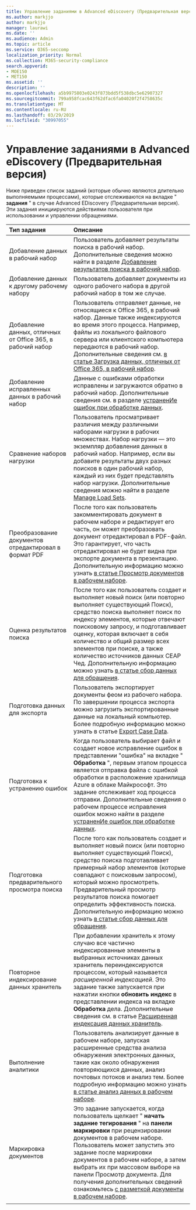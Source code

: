 ```yaml
---
title: Управление заданиями в Advanced eDiscovery (Предварительная версия)
ms.author: markjjo
author: markjjo
manager: laurawi
ms.date: ''
ms.audience: Admin
ms.topic: article
ms.service: O365-seccomp
localization_priority: Normal
ms.collection: M365-security-compliance
search.appverid:
- MOE150
- MET150
ms.assetid: ''
description: ''
ms.openlocfilehash: a5b9975803e0243f873bdd5f538dbc5e62907327
ms.sourcegitcommit: 799a958fcac643f62dfac6fa04020f2f4758635c
ms.translationtype: MT
ms.contentlocale: ru-RU
ms.lasthandoff: 03/29/2019
ms.locfileid: "30997055"
---
```

# <a name="manage-jobs-in-advanced-ediscovery-preview"></a>Управление заданиями в Advanced eDiscovery (Предварительная версия)

Ниже приведен список заданий (которые обычно являются длительно выполняемыми процессами), которые отслеживаются на вкладке " **задания** " в случае Advanced EDiscovery (Предварительная версия). Эти задания инициируются действиями пользователя при использовании и управлении обращениями.

| Тип задания            | Описание     |
| :----------------- | :----------     |
|Добавление данных в рабочий набор | Пользователь добавляет результаты поиска в рабочий набор.  Дополнительные сведения можно найти в разделе [Добавление результатов поиска в рабочий набор](add-data-to-working-set.md). |
|Добавление данных к другому рабочему набору | Пользователь добавляет документы из одного рабочего набора в другой рабочий набор в том же случае.|
|Добавление данных, отличных от Office 365, в рабочий набор | Пользователь отправляет данные, не относящиеся к Office 365, в рабочий набор. Данные также индексируются во время этого процесса. Например, файлы из локального файлового сервера или клиентского компьютера передаются в рабочий набор. Дополнительные сведения см. [в статье Загрузка данных, отличных от Office 365, в рабочий набор](load-non-office365-data.md).| 
|Добавление исправленных данных в рабочий набор | Данные с ошибками обработки исправлены и загружаются обратно в рабочий набор. Дополнительные сведения см. в разделе [устраненИе ошибок при обработке данных](error-remediation.md). | 
|Сравнение наборов нагрузки | Пользователь просматривает различия между различными наборами нагрузки в рабочих множествах. Набор нагрузки — это экземпляр добавления данных в рабочий набор. Например, если вы добавите результаты двух разных поисков в один рабочий набор, каждый из них будет представлять набор нагрузки. Дополнительные сведения можно найти в разделе [Manage Load Sets](manage-load-sets.md). |
|Преобразование документов отредактировал в формат PDF|После того как пользователь закомментировать документ в рабочем наборе и редактирует его часть, он может преобразовать документ отредактировал в PDF-файл. Это гарантирует, что часть отредактировал не будет видна при экспорте документа в презентацию. Дополнительную информацию можно узнать [в статье Просмотр документов в рабочем наборе](annotating-and-redacting-documents.md). |
|Оценка результатов поиска | После того как пользователь создает и выполняет новый поиск (или повторно выполняет существующий Поиск), средство поиска выполняет поиск по индексу элементов, которые отвечают поисковому запросу, и подготавливает оценку, которая включает в себя количество и общий размер всех элементов при поиске, а также количество источников данных СЕАР Чед.  Дополнительную информацию можно узнать [в статье сбор данных для обращения](collecting-data-for-ediscovery.md). | 
|Подготовка данных для экспорта | Пользователь экспортирует документы феом из рабочего набора. По завершении процесса экспорта можно загрузить экспортированные данные на локальный компьютер. Более подробную информацию можно узнать в статье [Export Case Data](exporting-data-ediscover20.md). | 
|Подготовка к устранению ошибок |Когда пользователь выбирает файл и создает новое исправление ошибок в представлении "ошибка" на вкладке " **Обработка** ", первым этапом процесса является отправка файла с ошибкой обработки в расположение хранилища Azure в облаке Майкрософт. Это задание отслеживает ход процесса отправки. Дополнительные сведения о рабочем процессе исправления ошибок можно найти в разделе [устраненИе ошибок при обработке данных](error-remediation.md). | 
|Подготовка предварительного просмотра поиска | После того как пользователь создает и выполняет новый поиск (или повторно выполняет существующий Поиск), средство поиска подготавливает примерный набор элементов (которые совпадают с поисковым запросом), который можно просмотреть. Предварительный просмотр результатов поиска помогает определить эффективность поиска.  Дополнительную информацию можно узнать [в статье сбор данных для обращения](collecting-data-for-ediscovery.md#view-search-results-and-statistics). | 
|Повторное индексирование данных хранитель | При добавлении хранитель к этому случаю все частично индексированные элементы в выбранных источниках данных хранитель переиндексируются процессом, который называется *расширенной индексацией*. Это задание также запускается при нажатии кнопки **обновить индекс** в представлении индекса на вкладке **Обработка** дела. Дополнительные сведения см. в статье [Расширенная индексация данных хранитель](indexing-custodian-data.md).
|Выполнение аналитики | Пользователь анализирует данные в рабочем наборе, запуская расширенные средства анализа обнаружения электронных данных, такие как около обнаружения повторяющихся данных, анализ почтовых потоков и анализ тем. Более подробную информацию можно узнать [в статье анализ данных в рабочем наборе](analyzing-data-in-working-set.md). | 
|Маркировка документов | Это задание запускается, когда пользователь щелкает " **начать задание тегирования** " на **панели маркировки** при рецензировании документов в рабочем наборе. Пользователь может запустить это задание после маркировки документов в рабочем наборе, а затем выбрать их при массовом выборе на панели Просмотр документа. Для получения дополнительных сведений ознакомьтесь [с разметкой документы в рабочем наборе](tagging-documents.md). | 
|||
